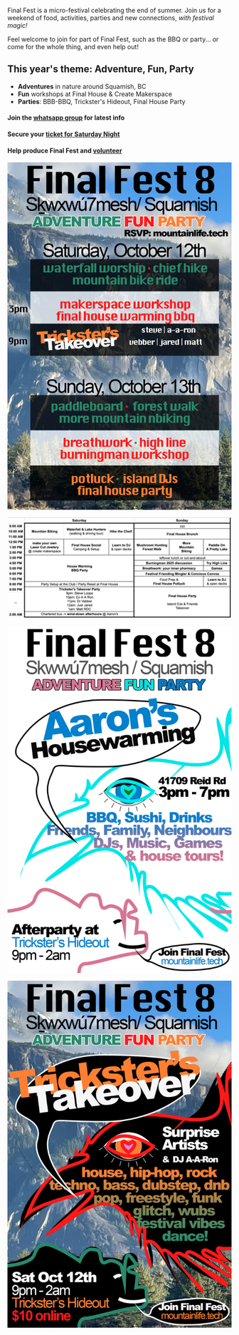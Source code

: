 

Final Fest is a micro-festival celebrating the end of summer. 
Join us for a weekend of food, activities, parties and new connections, *with festival magic!*

Feel welcome to join for part of Final Fest, such as the BBQ or party... or come for the whole thing, and even help out!

## This year's theme: Adventure, Fun, Party
- **Adventures** in nature around Squamish, BC
- **Fun** workshops at Final House & Create Makerspace
- **Parties**: BBB-BBQ, Trickster's Hideout, Final House Party

#### Join the [whatsapp group](https://chat.whatsapp.com/BtDbqS3gHFF4aWkHU26k6R) for latest info

#### Secure your [ticket for Saturday Night](https://www.eventbrite.ca/e/final-fest-8-tickets-1021771886217)

#### Help produce Final Fest and [volunteer](https://docs.google.com/spreadsheets/d/1msK-zJvOqQfueVdaDLH3dN3UIqKwXs7-deO9uGzwL00/edit?gid=978049721#gid=978049721)

![alt text](/ff8program2.png)

![alt text](/ff8sched.png)

![alt text](/ff8BBQ.png)

![alt text](/ff8poster.png)
